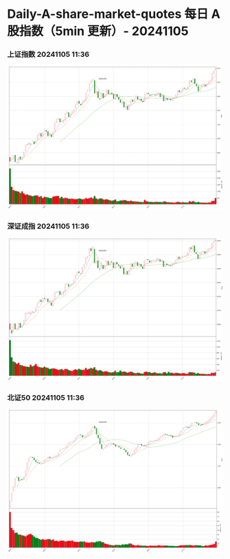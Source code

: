 
# Daily-A-share-market-quotes 每日 A 股指数（5min 更新）- 20241105

### 上证指数 20241105 11:36
![](./fig/2024/11/20241105-sh000001.png)

### 深证成指 20241105 11:36
![](./fig/2024/11/20241105-sz399001.png)

### 北证50 20241105 11:36
![](./fig/2024/11/20241105-bj899050.png)
